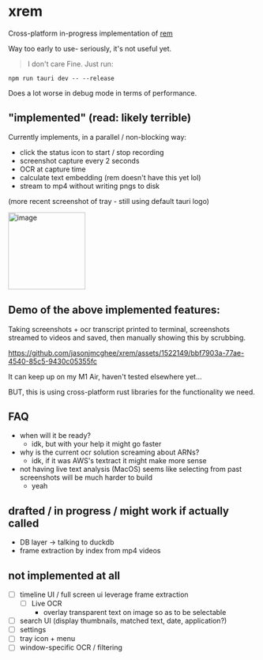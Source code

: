 # xrem

Cross-platform in-progress implementation of [rem](https://github.com/jasonjmcghee/rem)

Way too early to use- seriously, it's not useful yet.

> I don't care
Fine. Just run:

`npm run tauri dev -- --release`

Does a lot worse in debug mode in terms of performance.

## "implemented" (read: likely terrible)
Currently implements, in a parallel / non-blocking way:
- click the status icon to start / stop recording
- screenshot capture every 2 seconds
- OCR at capture time
- calculate text embedding (rem doesn't have this yet lol)
- stream to mp4 without writing pngs to disk

(more recent screenshot of tray - still using default tauri logo)

<img width="156" alt="image" src="https://github.com/jasonjmcghee/xrem/assets/1522149/364dfe1f-ba6c-4cd5-b4ab-3ebc6bef168a">

## Demo of the above implemented features:

Taking screenshots + ocr transcript printed to terminal, screenshots streamed to videos and saved, 
then manually showing this by scrubbing. 

https://github.com/jasonjmcghee/xrem/assets/1522149/bbf7903a-77ae-4540-85c5-9430c05355fc

It can keep up on my M1 Air, haven't tested elsewhere yet...

BUT, this is using cross-platform rust libraries for the functionality we need.

## FAQ
- when will it be ready?
    - idk, but with your help it might go faster
- why is the current ocr solution screaming about ARNs?
    - idk, if it was AWS's textract it might make more sense
- not having live text analysis (MacOS) seems like selecting from past screenshots will be much harder to build
    - yeah  

## drafted / in progress / might work if actually called
- DB layer -> talking to duckdb
- frame extraction by index from mp4 videos

## not implemented at all
- [ ] timeline UI / full screen ui leverage frame extraction
    - [ ] Live OCR
        - overlay transparent text on image so as to be selectable
- [ ] search UI (display thumbnails, matched text, date, application?)
- [ ] settings
- [ ] tray icon + menu
- [ ] window-specific OCR / filtering
